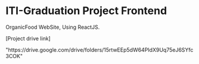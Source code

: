 # ITI-Graduation Project Frontend
OrganicFood WebSite, Using ReactJS.
<p>[Project drive link]</p> "https://drive.google.com/drive/folders/15rtwEEp5dW64PIdX9Uq75eJ6SYfc3COK"

